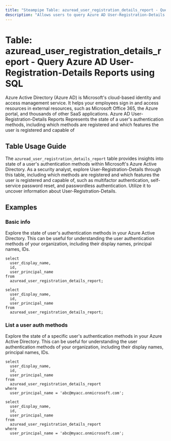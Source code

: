 ```yaml
---
title: "Steampipe Table: azuread_user_registration_details_report - Query Azure AD User-Registration-Details Reports using SQL"
description: "Allows users to query Azure AD User-Registration-Details Reports, providing detailed information about user registered authentication methods."
---
```


# Table: azuread_user_registration_details_report - Query Azure AD User-Registration-Details Reports using SQL

Azure Active Directory (Azure AD) is Microsoft's cloud-based identity and access management service. It helps your employees sign in and access resources in external resources, such as Microsoft Office 365, the Azure portal, and thousands of other SaaS applications. Azure AD User-Registration-Details Reports Represents the state of a user's authentication methods, including which methods are registered and which features the user is registered and capable of

## Table Usage Guide

The `azuread_user_registration_details_report` table provides insights into state of a user's authentication methods within Microsoft's Azure Active Directory. As a security analyst, explore User-Registration-Details through this table, including which methods are registered and which features the user is registered and capable of, such as multifactor authentication, self-service password reset, and passwordless authentication. Utilize it to uncover information about User-Registration-Details.

## Examples

### Basic info
Explore the state of user's authentication methods in your Azure Active Directory. This can be useful for understanding the user authentication methods of your organization, including their display names, principal names, IDs.

```sql+postgres
select
  user_display_name,
  id,
  user_principal_name
from
  azuread_user_registration_details_report;
```

```sql+sqlite
select
  user_display_name,
  id,
  user_principal_name
from
  azuread_user_registration_details_report;
```

### List a user auth methods
Explore the state of a specific user's authentication methods in your Azure Active Directory. This can be useful for understanding the user authentication methods of your organization, including their display names, principal names, IDs.

```sql+postgres
select
  user_display_name,
  id,
  user_principal_name
from
  azuread_user_registration_details_report
where
  user_principal_name = 'abc@myacc.onmicrosoft.com';
```

```sql+sqlite
select
  user_display_name,
  id,
  user_principal_name
from
  azuread_user_registration_details_report
where
  user_principal_name = 'abc@myacc.onmicrosoft.com';
```